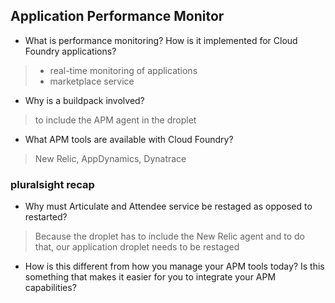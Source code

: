 ## Application Performance Monitor

- What is performance monitoring? How is it implemented for Cloud Foundry applications?

> - real-time monitoring of applications
> - marketplace service

- Why is a buildpack involved?

> to include the APM agent in the droplet

- What APM tools are available with Cloud Foundry?

> New Relic, AppDynamics, Dynatrace


### pluralsight recap


- Why must Articulate and Attendee service be restaged as opposed to restarted?

> Because the droplet has to include the New Relic agent and to do that, our application droplet needs to be restaged

- How is this different from how you manage your APM tools today? Is this something that makes it easier for you to integrate your APM capabilities? 
